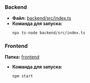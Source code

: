 ### Backend

- **Файл:** [backend/src/index.ts](backend/src/index.ts)
- **Команда для запуска:** 
  ```bash
  npx ts-node backend/src/index.ts

### Frontend
**Папка:** [frontend](frontend)  
- **Команда для запуска:** 
  ```bash
  npm start


